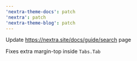 ```yaml
---
'nextra-theme-docs': patch
'nextra': patch
'nextra-theme-blog': patch
---
```


Update https://nextra.site/docs/guide/search page

Fixes extra margin-top inside `Tabs.Tab`
